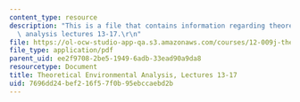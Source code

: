 ```yaml
---
content_type: resource
description: "This is a file that contains information regarding theoretical environmental\
  \ analysis lectures 13-17.\r\n"
file: https://ol-ocw-studio-app-qa.s3.amazonaws.com/courses/12-009j-theoretical-environmental-analysis-spring-2015/7696dd24bef216f57f0b95ebccaebd2b_MIT12_009JS15_13-17glacial.pdf
file_type: application/pdf
parent_uid: ee2f9708-2be5-1949-6adb-33ead90a9da8
resourcetype: Document
title: Theoretical Environmental Analysis, Lectures 13-17
uid: 7696dd24-bef2-16f5-7f0b-95ebccaebd2b
---
```


